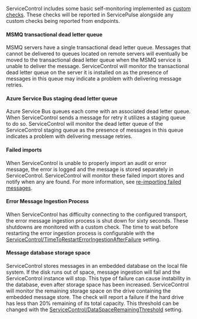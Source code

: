 ServiceControl includes some basic self-monitoring implemented as [custom checks](/monitoring/custom-checks/). These checks will be reported in ServicePulse alongside any custom checks being reported from endpoints.

#### MSMQ transactional dead letter queue

MSMQ servers have a single transactional dead letter queue. Messages that cannot be delivered to queues located on remote servers will eventually be moved to the transactional dead letter queue when the MSMQ service is unable to deliver the message. ServiceControl will monitor the transactional dead letter queue on the server it is installed on as the presence of messages in this queue may indicate a problem with delivering message retries.

#### Azure Service Bus staging dead letter queue

Azure Service Bus queues each come with an associated dead letter queue. When ServiceControl sends a message for retry it utilizes a staging queue to do so. ServiceControl will monitor the dead letter queue of the ServiceControl staging queue as the presence of messages in this queue indicates a problem with delivering message retries.

#### Failed imports

When ServiceControl is unable to properly import an audit or error message, the error is logged and the message is stored separately in ServiceControl. ServiceControl will monitor these failed import stores and notify when any are found. For more information, see [re-importing failed messages](/servicecontrol/import-failed-messages.md).

#### Error Message Ingestion Process

When ServiceControl has difficulty connecting to the configured transport, the error message ingestion process is shut down for sixty seconds. These shutdowns are monitored with a custom check. The time to wait before restarting the error ingestion process is configurable with the [ServiceControl/TimeToRestartErrorIngestionAfterFailure](/servicecontrol/creating-config-file.md#host-settings-servicecontroltimetorestarterroringestionafterfailure) setting.

#### Message database storage space

ServiceControl stores messages in an embedded database on the local file system. If the disk runs out of space, message ingestion will fail and the ServiceControl instance will stop. This type of failure can cause instability in the database, even after storage space has been increased. ServiceControl will monitor the remaining storage space on the drive containing the embedded message store. The check will report a failure if the hard drive has less than 20% remaining of its total capacity. This threshold can be changed with the [ServiceControl/DataSpaceRemainingThreshold](/servicecontrol/creating-config-file.md#troubleshooting-servicecontroldataspaceremainingthreshold) setting.
